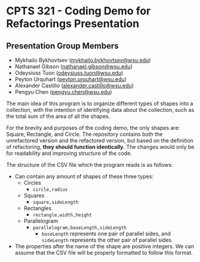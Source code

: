# CPTS 321 - Coding Demo for Refactorings Presentation

## Presentation Group Members
* Mykhailo Bykhovtsev (mykhailo.bykhovtsev@wsu.edu)
* Nathanael Gibson (nathanael.gibson@wsu.edu)
* Odeysiuss Tuon (odeysiuss.tuon@wsu.edu)
* Peyton Urquhart (peyton.urquhart@wsu.edu)
* Alexander Castillo (alexander.castillo@wsu.edu)
* Pengyu Chen (pengyu.chen@wsu.edu)

The main idea of this program is to organize different types of shapes into a collection, with the intention of identifying data about the collection, such as the total sum of the area of all the shapes.

For the brevity and purposes of the coding demo, the only shapes are: Square, Rectangle, and Circle. The repository contains both the unrefactored version and the refactored version, but based on the definition of refactoring, **they should function identically.** The changes would only be for readability and improving structure of the code.

The structure of the CSV file which the program reads is as follows:
* Can contain any amount of shapes of these three types:
    * Circles
        * `circle,radius`
    * Squares
        * `square,sideLength`
    * Rectangles
        * `rectangle,width,height`
    * Parallelogram
        * `parallelogram,baseLength,sideLength`
            * `baseLength` represents one pair of parallel sides, and `sideLength` represents the other pair of parallel sides.
* The properties after the name of the shape are positive integers. We can assume that the CSV file will be properly formatted to follow this format.